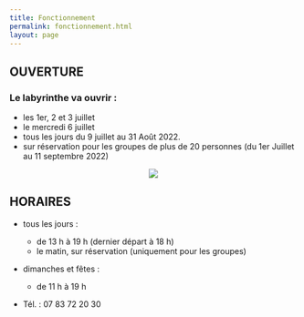 ```yaml
---
title: Fonctionnement
permalink: fonctionnement.html
layout: page
---
```

## OUVERTURE 
 
### Le labyrinthe va ouvrir :
* les 1er, 2 et 3 juillet
* le mercredi 6 juillet
* tous les jours du 9 juillet au 31 Août 2022. 
* sur réservation pour les groupes de plus de 20 personnes (du 1er Juillet au 11 septembre 2022)
 
<center>
<img src="{{ site.baseurl }}public/img/ecole.jpg">
</center>

## HORAIRES
* tous les jours :
  * de 13 h à 19 h (dernier départ à 18 h)
  * le matin, sur réservation (uniquement pour les groupes)
* dimanches et fêtes :
  * de 11 h à 19 h
 
* Tél. : 07 83 72 20 30 


